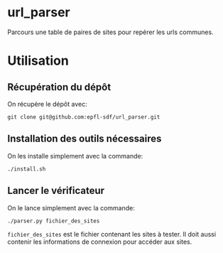 # url_parser
Parcours une table de paires de sites pour repérer les urls communes.

# Utilisation

## Récupération du dépôt
On récupère le dépôt avec:
```
git clone git@github.com:epfl-sdf/url_parser.git
```

## Installation des outils nécessaires
On les installe simplement avec la commande:
```
./install.sh
```

## Lancer le vérificateur
On le lance simplement avec la commande:
```
./parser.py fichier_des_sites
```

`fichier_des_sites` est le fichier contenant les sites à tester. Il doit aussi contenir les informations de connexion pour accéder aux sites.
